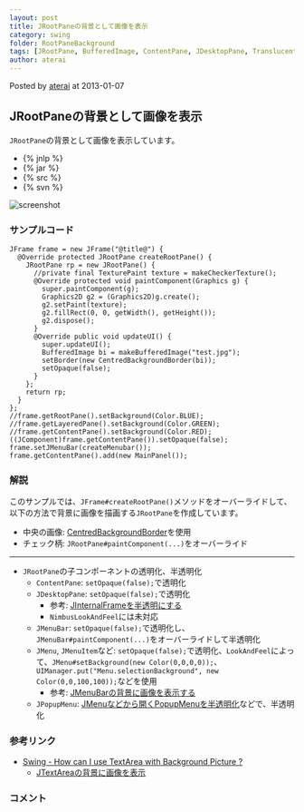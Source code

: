 ```yaml
---
layout: post
title: JRootPaneの背景として画像を表示
category: swing
folder: RootPaneBackground
tags: [JRootPane, BufferedImage, ContentPane, JDesktopPane, Translucent, Transparent]
author: aterai
---
```


Posted by [aterai](http://terai.xrea.jp/aterai.html) at 2013-01-07

## JRootPaneの背景として画像を表示
`JRootPane`の背景として画像を表示しています。

- {% jnlp %}
- {% jar %}
- {% src %}
- {% svn %}

<!-- dummy comment line for breaking list -->

![screenshot](https://lh6.googleusercontent.com/-2HEcpl-4XqA/UOmSieyPnxI/AAAAAAAABaI/KBA4i6QGH3E/s800/RootPaneBackground.png)

### サンプルコード
<pre class="prettyprint"><code>JFrame frame = new JFrame("@title@") {
  @Override protected JRootPane createRootPane() {
    JRootPane rp = new JRootPane() {
      //private final TexturePaint texture = makeCheckerTexture();
      @Override protected void paintComponent(Graphics g) {
        super.paintComponent(g);
        Graphics2D g2 = (Graphics2D)g.create();
        g2.setPaint(texture);
        g2.fillRect(0, 0, getWidth(), getHeight());
        g2.dispose();
      }
      @Override public void updateUI() {
        super.updateUI();
        BufferedImage bi = makeBufferedImage("test.jpg");
        setBorder(new CentredBackgroundBorder(bi));
        setOpaque(false);
      }
    };
    return rp;
  }
};
//frame.getRootPane().setBackground(Color.BLUE);
//frame.getLayeredPane().setBackground(Color.GREEN);
//frame.getContentPane().setBackground(Color.RED);
((JComponent)frame.getContentPane()).setOpaque(false);
frame.setJMenuBar(createMenubar());
frame.getContentPane().add(new MainPanel());
</code></pre>

### 解説
このサンプルでは、`JFrame#createRootPane()`メソッドをオーバーライドして、以下の方法で背景に画像を描画する`JRootPane`を作成しています。

- 中央の画像: [CentredBackgroundBorder](https://forums.oracle.com/forums/thread.jspa?threadID=1393763)を使用
- チェック柄: `JRootPane#paintComponent(...)`をオーバーライド

<!-- dummy comment line for breaking list -->

- - - -
- `JRootPane`の子コンポーネントの透明化、半透明化
    - `ContentPane`: `setOpaque(false);`で透明化
    - `JDesktopPane`:  `setOpaque(false);`で透明化
        - 参考: [JInternalFrameを半透明にする](http://terai.xrea.jp/Swing/TransparentFrame.html)
        - `NimbusLookAndFeel`には未対応
    - `JMenuBar`: `setOpaque(false);`で透明化し、`JMenuBar#paintComponent(...)`をオーバーライドして半透明化
    - `JMenu`, `JMenuItem`など: `setOpaque(false);`で透明化、`LookAndFeel`によって、`JMenu#setBackground(new Color(0,0,0,0));`、`UIManager.put("Menu.selectionBackground", new Color(0,0,100,100));`などを使用
        - 参考: [JMenuBarの背景に画像を表示する](http://terai.xrea.jp/Swing/MenuBarBackground.html)
    - `JPopupMenu`: [JMenuなどから開くPopupMenuを半透明化](http://terai.xrea.jp/Swing/TranslucentSubMenu.html)などで、半透明化

<!-- dummy comment line for breaking list -->

### 参考リンク
- [Swing - How can I use TextArea with Background Picture ?](https://forums.oracle.com/forums/thread.jspa?threadID=1393763)
    - [JTextAreaの背景に画像を表示](http://terai.xrea.jp/Swing/CentredBackgroundBorder.html)

<!-- dummy comment line for breaking list -->

### コメント
